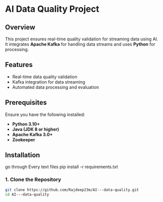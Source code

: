# AI Data Quality Project

## Overview

This project ensures real-time quality validation for streaming data using AI. It integrates **Apache Kafka** for handling data streams and uses **Python** for processing.

## Features

- Real-time data quality validation
- Kafka integration for data streaming
- Automated data processing and evaluation

## Prerequisites

Ensure you have the following installed:

- **Python 3.10+**  
- **Java (JDK 8 or higher)**
- **Apache Kafka 3.0+**
- **Zookeeper**

## Installation
go through Every text files
pip install -r requirements.txt

### 1. Clone the Repository

```sh
git clone https://github.com/Rajdeep23m/AI---data-quality.git
cd AI---data-quality
